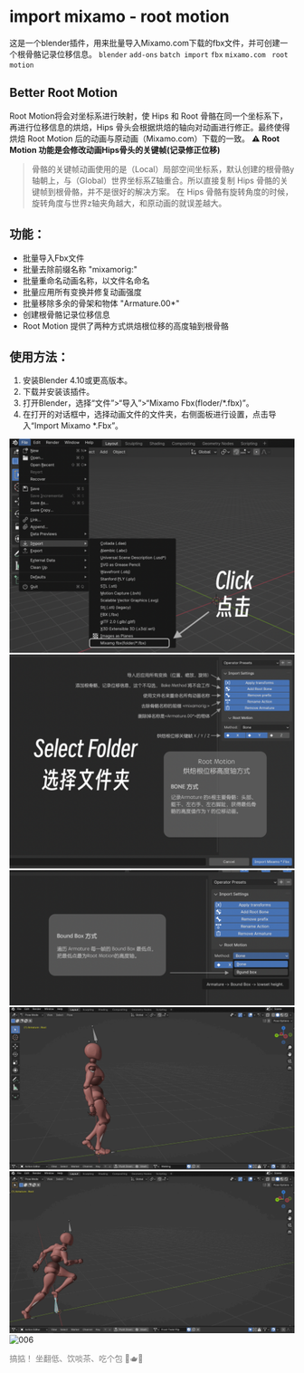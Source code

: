 # import mixamo - root motion
这是一个blender插件，用来批量导入Mixamo.com下载的fbx文件，并可创建一个根骨骼记录位移信息。
`blender` `add-ons` `batch import` `fbx` `mixamo.com ` `root motion` 

## Better Root Motion
Root Motion将会对坐标系进行映射，使 Hips 和 Root 骨骼在同一个坐标系下，再进行位移信息的烘焙，Hips 骨头会根据烘焙的轴向对动画进行修正。最终使得烘焙 Root Motion 后的动画与原动画（Mixamo.com）下载的一致。
**⚠️ Root Motion 功能是会修改动画Hips骨头的关键帧(记录修正位移)**

> 骨骼的关键帧动画使用的是（Local）局部空间坐标系，默认创建的根骨骼y轴朝上，与（Global）世界坐标系Z轴重合。所以直接复制 Hips 骨骼的关键帧到根骨骼，并不是很好的解决方案。
在 Hips 骨骼有旋转角度的时候，旋转角度与世界z轴夹角越大，和原动画的就误差越大。

## 功能：
- 批量导入Fbx文件
- 批量去除前缀名称 "mixamorig:"
- 批量重命名动画名称，以文件名命名
- 批量应用所有变换并修复动画强度
- 批量移除多余的骨架和物体 "Armature.00*"
- 创建根骨骼记录位移信息
- Root Motion 提供了两种方式烘焙根位移的高度轴到根骨骼

## 使用方法：
1. 安装Blender 4.10或更高版本。
2. 下载并安装该插件。
3. 打开Blender，选择“文件”>“导入”>“Mixamo Fbx(floder/*.fbx)”。
4. 在打开的对话框中，选择动画文件的文件夹，右侧面板进行设置，点击导入“Import Mixamo *.Fbx”。

![001](./img/001.png)
![002](./img/002.png)
![003](./img/003.png)
![004](./img/004.gif)
![005](./img/005.gif)
![006](./img/006.gif)


<font color=gray>搞掂！</font>
<font color=gray>坐翻低、饮啖茶、吃个包 🍵🫖🍞</font>
